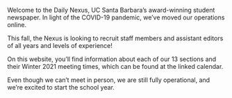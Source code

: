 Welcome to the Daily Nexus, UC Santa Barbara’s award-winning student newspaper. In light of the COVID-19 pandemic, we’ve moved our operations online. 

This fall, the Nexus is looking to recruit staff members and assistant editors of all years and levels of experience!

On this website, you’ll find information about each of our 13 sections and their Winter 2021 meeting times, which can be found at the linked calendar.

Even though we can’t meet in person, we are still fully operational, and we’re excited to start the school year.